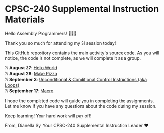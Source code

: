 # CPSC-240 Supplemental Instruction Materials 
Hello Assembly Programmers! 👩🏻‍💻

Thank you so much for attending my SI session today!

This GitHub repository contains the main activity's source code. As you will notice, the code is not complete, as we will complete it as a group.  

𐙚 **August 27**: [Hello World](https://github.com/dianellasy/CPSC-240-Supplemental-Instruction/tree/main/hello_world)  
𐙚 **August 28**: [Make Pizza](https://github.com/dianellasy/CPSC-240-Supplemental-Instruction/tree/main/pizza)  
𐙚 **September 3**: [Unconditional & Conditional Control Instructions (aka Loops)](https://github.com/dianellasy/CPSC-240-Supplemental-Instruction/tree/main/loop)   
𐙚 **September 17**: [Macro](https://github.com/dianellasy/CPSC-240-Supplemental-Instruction/tree/main/macro)  

I hope the completed code will guide you in completing the assignments. Let me know if you have any questions about the code during my session. 

Keep learning! Your hard work will pay off!

From, Dianella Sy, Your CPSC-240 Supplemental Instruction Leader ❤️